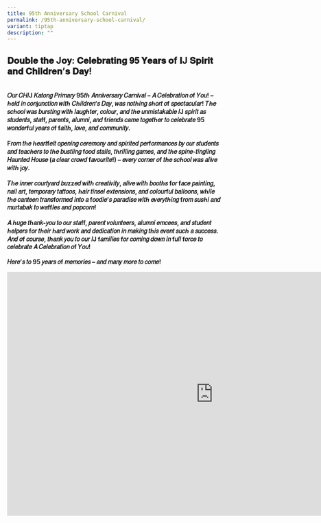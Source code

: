 ```yaml
---
title: 95th Anniversary School Carnival
permalink: /95th-anniversary-school-carnival/
variant: tiptap
description: ""
---
```

<h2><strong>𝐃𝐨𝐮𝐛𝐥𝐞 𝐭𝐡𝐞 J𝐨𝐲: 𝐂𝐞𝐥𝐞𝐛𝐫𝐚𝐭𝐢𝐧𝐠 𝟗𝟓 𝐘𝐞𝐚𝐫𝐬 𝐨f 𝐈J 𝐒𝐩𝐢𝐫𝐢𝐭 𝐚𝐧𝐝 𝐂𝐡𝐢𝐥𝐝𝐫𝐞𝐧’𝐬 𝐃𝐚𝐲!</strong></h2>
<p><strong><br>𝑂𝑢𝑟 𝐶𝐻𝐼J 𝐾𝑎𝑡𝑜𝑛𝑔 𝑃𝑟𝑖𝑚𝑎𝑟𝑦 95𝑡ℎ 𝐴𝑛𝑛𝑖𝑣𝑒𝑟𝑠𝑎𝑟𝑦 𝐶𝑎𝑟𝑛𝑖𝑣𝑎𝑙 – 𝐴 𝐶𝑒𝑙𝑒𝑏𝑟𝑎𝑡𝑖𝑜𝑛 𝑜f 𝑌𝑜𝑢! – ℎ𝑒𝑙𝑑 𝑖𝑛 𝑐𝑜𝑛j𝑢𝑛𝑐𝑡𝑖𝑜𝑛 𝑤𝑖𝑡ℎ 𝐶ℎ𝑖𝑙𝑑𝑟𝑒𝑛’𝑠 𝐷𝑎𝑦, 𝑤𝑎𝑠 𝑛𝑜𝑡ℎ𝑖𝑛𝑔 𝑠ℎ𝑜𝑟𝑡 𝑜f 𝑠𝑝𝑒𝑐𝑡𝑎𝑐𝑢𝑙𝑎𝑟! 𝑇ℎ𝑒 𝑠𝑐ℎ𝑜𝑜𝑙 𝑤𝑎𝑠 𝑏𝑢𝑟𝑠𝑡𝑖𝑛𝑔 𝑤𝑖𝑡ℎ 𝑙𝑎𝑢𝑔ℎ𝑡𝑒𝑟, 𝑐𝑜𝑙𝑜𝑢𝑟, 𝑎𝑛𝑑 𝑡ℎ𝑒 𝑢𝑛𝑚𝑖𝑠𝑡𝑎𝑘𝑎𝑏𝑙𝑒 𝐼J 𝑠𝑝𝑖𝑟𝑖𝑡 𝑎𝑠 𝑠𝑡𝑢𝑑𝑒𝑛𝑡𝑠, 𝑠𝑡𝑎ff, 𝑝𝑎𝑟𝑒𝑛𝑡𝑠, 𝑎𝑙𝑢𝑚𝑛𝑖, 𝑎𝑛𝑑 f𝑟𝑖𝑒𝑛𝑑𝑠 𝑐𝑎𝑚𝑒 𝑡𝑜𝑔𝑒𝑡ℎ𝑒𝑟 𝑡𝑜 𝑐𝑒𝑙𝑒𝑏𝑟𝑎𝑡𝑒 95 𝑤𝑜𝑛𝑑𝑒𝑟f𝑢𝑙 𝑦𝑒𝑎𝑟𝑠 𝑜f f𝑎𝑖𝑡ℎ, 𝑙𝑜𝑣𝑒, 𝑎𝑛𝑑 𝑐𝑜𝑚𝑚𝑢𝑛𝑖𝑡𝑦.<br><br>F𝑟𝑜𝑚 𝑡ℎ𝑒 ℎ𝑒𝑎𝑟𝑡f𝑒𝑙𝑡 𝑜𝑝𝑒𝑛𝑖𝑛𝑔 𝑐𝑒𝑟𝑒𝑚𝑜𝑛𝑦 𝑎𝑛𝑑 𝑠𝑝𝑖𝑟𝑖𝑡𝑒𝑑 𝑝𝑒𝑟f𝑜𝑟𝑚𝑎𝑛𝑐𝑒𝑠 𝑏𝑦 𝑜𝑢𝑟 𝑠𝑡𝑢𝑑𝑒𝑛𝑡𝑠 𝑎𝑛𝑑 𝑡𝑒𝑎𝑐ℎ𝑒𝑟𝑠 𝑡𝑜 𝑡ℎ𝑒 𝑏𝑢𝑠𝑡𝑙𝑖𝑛𝑔 f𝑜𝑜𝑑 𝑠𝑡𝑎𝑙𝑙𝑠, 𝑡ℎ𝑟𝑖𝑙𝑙𝑖𝑛𝑔 𝑔𝑎𝑚𝑒𝑠, 𝑎𝑛𝑑 𝑡ℎ𝑒 𝑠𝑝𝑖𝑛𝑒-𝑡𝑖𝑛𝑔𝑙𝑖𝑛𝑔 𝐻𝑎𝑢𝑛𝑡𝑒𝑑 𝐻𝑜𝑢𝑠𝑒 (𝑎 𝑐𝑙𝑒𝑎𝑟 𝑐𝑟𝑜𝑤𝑑 f𝑎𝑣𝑜𝑢𝑟𝑖𝑡𝑒!) – 𝑒𝑣𝑒𝑟𝑦 𝑐𝑜𝑟𝑛𝑒𝑟 𝑜f 𝑡ℎ𝑒 𝑠𝑐ℎ𝑜𝑜𝑙 𝑤𝑎𝑠 𝑎𝑙𝑖𝑣𝑒 𝑤𝑖𝑡ℎ j𝑜𝑦.<br><br>𝑇ℎ𝑒 𝑖𝑛𝑛𝑒𝑟 𝑐𝑜𝑢𝑟𝑡𝑦𝑎𝑟𝑑 𝑏𝑢zz𝑒𝑑 𝑤𝑖𝑡ℎ 𝑐𝑟𝑒𝑎𝑡𝑖𝑣𝑖𝑡𝑦, 𝑎𝑙𝑖𝑣𝑒 𝑤𝑖𝑡ℎ 𝑏𝑜𝑜𝑡ℎ𝑠 f𝑜𝑟 f𝑎𝑐𝑒 𝑝𝑎𝑖𝑛𝑡𝑖𝑛𝑔, 𝑛𝑎𝑖𝑙 𝑎𝑟𝑡, 𝑡𝑒𝑚𝑝𝑜𝑟𝑎𝑟𝑦 𝑡𝑎𝑡𝑡𝑜𝑜𝑠, ℎ𝑎𝑖𝑟 𝑡𝑖𝑛𝑠𝑒𝑙 𝑒𝑥𝑡𝑒𝑛𝑠𝑖𝑜𝑛𝑠, 𝑎𝑛𝑑 𝑐𝑜𝑙𝑜𝑢𝑟f𝑢𝑙 𝑏𝑎𝑙𝑙𝑜𝑜𝑛𝑠, 𝑤ℎ𝑖𝑙𝑒 𝑡ℎ𝑒 𝑐𝑎𝑛𝑡𝑒𝑒𝑛 𝑡𝑟𝑎𝑛𝑠f𝑜𝑟𝑚𝑒𝑑 𝑖𝑛𝑡𝑜 𝑎 f𝑜𝑜𝑑𝑖𝑒’𝑠 𝑝𝑎𝑟𝑎𝑑𝑖𝑠𝑒 𝑤𝑖𝑡ℎ 𝑒𝑣𝑒𝑟𝑦𝑡ℎ𝑖𝑛𝑔 f𝑟𝑜𝑚 𝑠𝑢𝑠ℎ𝑖 𝑎𝑛𝑑 𝑚𝑢𝑟𝑡𝑎𝑏𝑎𝑘 𝑡𝑜 𝑤𝑎ff𝑙𝑒𝑠 𝑎𝑛𝑑 𝑝𝑜𝑝𝑐𝑜𝑟𝑛!<br><br>𝐴 ℎ𝑢𝑔𝑒 𝑡ℎ𝑎𝑛𝑘-𝑦𝑜𝑢 𝑡𝑜 𝑜𝑢𝑟 𝑠𝑡𝑎ff, 𝑝𝑎𝑟𝑒𝑛𝑡 𝑣𝑜𝑙𝑢𝑛𝑡𝑒𝑒𝑟𝑠, 𝑎𝑙𝑢𝑚𝑛𝑖 𝑒𝑚𝑐𝑒𝑒𝑠, 𝑎𝑛𝑑 𝑠𝑡𝑢𝑑𝑒𝑛𝑡 ℎ𝑒𝑙𝑝𝑒𝑟𝑠 f𝑜𝑟 𝑡ℎ𝑒𝑖𝑟 ℎ𝑎𝑟𝑑 𝑤𝑜𝑟𝑘 𝑎𝑛𝑑 𝑑𝑒𝑑𝑖𝑐𝑎𝑡𝑖𝑜𝑛 𝑖𝑛 𝑚𝑎𝑘𝑖𝑛𝑔 𝑡ℎ𝑖𝑠 𝑒𝑣𝑒𝑛𝑡 𝑠𝑢𝑐ℎ 𝑎 𝑠𝑢𝑐𝑐𝑒𝑠𝑠. 𝐴𝑛𝑑 𝑜f 𝑐𝑜𝑢𝑟𝑠𝑒, 𝑡ℎ𝑎𝑛𝑘 𝑦𝑜𝑢 𝑡𝑜 𝑜𝑢𝑟 𝐼J f𝑎𝑚𝑖𝑙𝑖𝑒𝑠 f𝑜𝑟 𝑐𝑜𝑚𝑖𝑛𝑔 𝑑𝑜𝑤𝑛 𝑖𝑛 f𝑢𝑙𝑙 f𝑜𝑟𝑐𝑒 𝑡𝑜 𝑐𝑒𝑙𝑒𝑏𝑟𝑎𝑡𝑒 𝐴 𝐶𝑒𝑙𝑒𝑏𝑟𝑎𝑡𝑖𝑜𝑛 𝑜f 𝑌𝑜𝑢!<br><br>𝐻𝑒𝑟𝑒’𝑠 𝑡𝑜 95 𝑦𝑒𝑎𝑟𝑠 𝑜f 𝑚𝑒𝑚𝑜𝑟𝑖𝑒𝑠 – 𝑎𝑛𝑑 𝑚𝑎𝑛𝑦 𝑚𝑜𝑟𝑒 𝑡𝑜 𝑐𝑜𝑚𝑒!</strong>
</p>
<p></p>
<div class="iframe-wrapper">
<iframe height="569" width="960" allowfullscreen="true" frameborder="0" src="https://docs.google.com/presentation/d/e/2PACX-1vQtZ_jbL7ATRpqqamYcVVTfZVFEeSCB9DuQlQgQL96tChMFC_OPf-bx7LfkZQj3PEjpZ5K82jareziy/pubembed?start=true&amp;loop=true&amp;delayms=5000"></iframe>
</div>
<p></p>